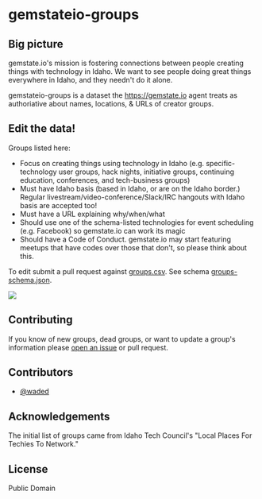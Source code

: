 # gemstateio-groups

## Big picture

gemstate.io's mission is fostering connections between people creating things with technology in Idaho. We want to see people doing great things everywhere in Idaho, and they needn't do it alone.

gemstateio-groups is a dataset the https://gemstate.io agent treats as authoriative about names, locations, & URLs of creator groups.

## Edit the data!

Groups listed here:

- Focus on creating things using technology in Idaho (e.g. specific-technology user groups, hack nights, initiative groups, continuing education, conferences, and tech-business groups)
- Must have Idaho basis (based in Idaho, or are on the Idaho border.) Regular livestream/video-conference/Slack/IRC hangouts with Idaho basis are accepted too!
- Must have a URL explaining why/when/what
- Should use one of the schema-listed technologies for event scheduling (e.g. Facebook) so gemstate.io can work its magic
- Should have a Code of Conduct. gemstate.io may start featuring meetups that have codes over those that don't, so please think about this.

To edit submit a pull request against [groups.csv](https://github.com/waded/gemstateio-groups/blob/master/groups.csv). See schema [groups-schema.json](https://github.com/waded/gemstateio-groups/blob/master/groups-schema.json).

[![](https://travis-ci.org/waded/gemstateio-groups.svg?branch=master)](https://travis-ci.org/waded/gemstateio-groups)

## Contributing
If you know of new groups, dead groups, or want to update a group's information please [open an issue](https://github.com/waded/gemstateio-groups/issues) or pull request.

## Contributors
- [@waded](https://github.com/waded)

## Acknowledgements
The initial list of groups came from Idaho Tech Council's "Local Places For Techies To Network."

## License
Public Domain
